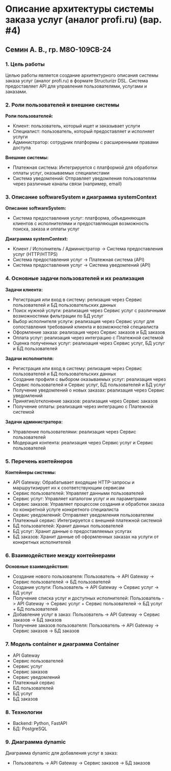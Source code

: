 # Описание архитектуры системы заказа услуг (аналог profi.ru) (вар. #4)
## Семин А. В., гр. М8О-109СВ-24

### 1. Цель работы

Целью работы является создание архитектурного описания системы заказа услуг (аналог profi.ru) в формате Structurizr DSL. Система предоставляет API для управления пользователями, услугами и заказами.

### 2. Роли пользователей и внешние системы

**Роли пользователей:**

- Клиент: пользователь, который ищет и заказывает услуги
- Специалист: пользователь, который предоставляет и исполняет услуги
- Администратор: сотрудник платформы с расширенными правами доступа

**Внешние системы:**

- Платежная система: Интегрируется с платформой для обработки оплаты услуг, оказываемых специалистами
- Система уведомлений: Отправляет уведомления пользователям через различные каналы связи (например, email)

### 3. Описание softwareSystem и диаграмма systemContext

**Описание softwareSystem:**

- Система предоставления услуг: платформа, объединяющая клиентов с исполнителями и предоставляющая возможность поиска, заказа и оплаты услуг

**Диаграмма systemContext:**

- Клиент / Исполнитель / Администратор -> Система предоставления услуг (HTTP/HTTPS)
- Система предоставления услуг -> Платежная система (API)
- Система предоставления услуг -> Система уведомлений (API)

### 4. Основные задачи пользователей и их реализация

**Задачи клиента:**

- Регистрация или вход в систему: релизация через Сервис пользователей и БД пользовательских данных
- Поиск нужной услуги: реализация через Сервис услуг с различными возможностями фильтрации по БД услуг
- Выбор исполнителя услуги: реализация через Сервис услуг для сопоставления требований клиента и возможностей специалиста
- Оформление заказа: реализация через Сервис заказов и БД заказов
- Оплата услуг: реализация через интеграцию с Платежной системой
- Оценка полученных услуг: реализация через Сервис услуг, БД услуг и БД пользователей

**Задачи исполнителя:**

- Регистрация или вход в систему: релизация через Сервис пользователей и БД пользовательских данных
- Создание профиля с выбором оказываемых услуг: реализация через Сервис пользователей и Сервис услуг, БД пользователей и БД услуг
- Получение уведомлений о новых заказах: реализация через Сервис уведомлений
- Принятие/отклонение заказов: реализация через Сервис заказов
- Получение оплаты: реализация через интеграцию с Платежной системой

**Задачи администратора:**

- Управление пользователями: реализация через Сервис пользователей
- Модерация контента: реализация через Сервис услуг и Сервис пользователей

### 5. Перечень контейнеров

**Контейнеры системы:**

- API Gateway: Обрабатывает входящие HTTP-запросы и маршрутизирует их к соответствующим сервисам
- Сервис пользователей: Управляет данными пользователей
- Сервис услуг: Управляет каталогом услуг и их параметрами
- Сервис заказов: Управляет процессом создания и обработки заказа по конкретной услуге конкретного специалиста
- Сервис уведомлений: Отправляет уведомления пользователям
- Платежный сервис: Интегрируется с внешней платежной системой
- БД пользователей: Хранит данных пользователей
- БД услуг: Хранит данные о предоставляемых услугах
- БД заказов: Хранит данные об оформленных заказах на услуги от конкретных исполнителей 

### 6. Взаимодействие между контейнерами

**Основные взаимодействия:**
- Создание нового пользователя: Пользователь -> API Gateway -> Сервис пользователей -> БД пользователей
- Создание услуги: Пользователь -> API Gateway -> Сервис услуг -> БД услуг
- Получение списка услуг и доступных исполнителей: Пользователь -> API Gateway -> Сервис услуг + Сервис пользователей -> БД услуг + БД пользователей
- Добавление услуг в заказ: Пользователь -> API Gateway -> Сервис заказов -> БД заказов
- Получение заказов пользователя: Пользователь -> API Gateway -> Сервис заказов -> БД заказов

### 7. Модель container и диаграмма Container

- API Gateway
- Сервис пользователей
- Сервис услуг
- Сервис заказов
- Сервис уведомлений
- Платежный сервис
- БД пользователей
- БД услуг
- БД заказов

### 8. Технологии

- Backend: Python, FastAPI 
- БД: PostgreSQL

### 9. Диаграмма dynamic

Диаграмма dynamic для добавления услуг в заказ:

- Пользователь -> API Gateway -> Сервис заказов -> БД заказов
